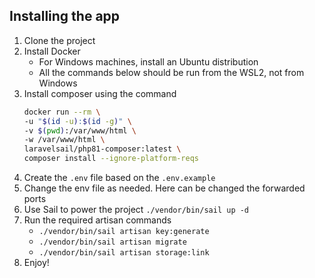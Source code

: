 ## Installing the app

1. Clone the project
2. Install Docker
   - For Windows machines, install an Ubuntu distribution
   - All the commands below should be run from the WSL2, not from Windows
3. Install composer using the command
    ```bash
   docker run --rm \
   -u "$(id -u):$(id -g)" \
   -v $(pwd):/var/www/html \
   -w /var/www/html \
   laravelsail/php81-composer:latest \
   composer install --ignore-platform-reqs
   ```
4. Create the ``.env`` file based on the ``.env.example``
5. Change the  env file as needed. Here can be changed the forwarded ports 
6. Use Sail to power the project ``./vendor/bin/sail up -d``
7. Run the required artisan commands
   - ``./vendor/bin/sail artisan key:generate``
   - ``./vendor/bin/sail artisan migrate``
   - ``./vendor/bin/sail artisan storage:link``
8. Enjoy!
